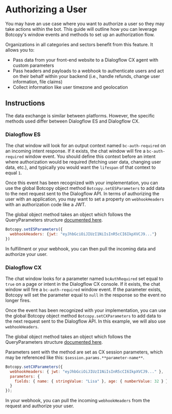 # Authorizing a User
You may have an use case where you want to authorize a user so they may take actions within the bot. This guide will outline how you can leverage Botcopy's window events and methods to set up an authorization flow.

Organizations in all categories and sectors benefit from this feature. It allows you to:
- Pass data from your front-end website to a Dialogflow CX agent with custom parameters
- Pass headers and payloads to a webhook to authenticate users and act on their behalf within your backend (i.e., handle refunds, change user information, file claims)
- Collect information like user timezone and geolocation

## Instructions
The data exchange is similar between platforms. However, the specific methods used differ between Dialogflow ES and Dialogflow CX.

### Dialogflow ES
The chat window will look for an output context named `bc-auth-required` on an incoming intent response. If it exists, the chat window will fire a `bc-auth-required` window event. You should define this context before an intent where authorization would be required (fetching user data, changing user data, etc.), and typically you would want the `lifespan` of that context to equal `1`.

Once this event has been recognized with your implementation, you can use the global Botcopy object method `Botcopy.setESParameters` to add data to the next request sent to the Dialogflow API. In terms of authorizing the user with an application, you may want to set a property on `webhookHeaders` with an authorization code like a JWT.

The global object method takes an object which follows the QueryParameters structure [documented here](https://cloud.google.com/dialogflow/es/docs/reference/rest/v2/QueryParameters).

```js
Botcopy.setESParameters({
  webhookHeaders: {jwt: "eyJhbGciOiJIUzI1NiIsInR5cCI6IkpXVCJ9..."}
})
```

In fulfillment or your webhook, you can then pull the incoming data and authorize your user.

### Dialogflow CX
The chat window looks for a parameter named `bcAuthRequired` set equal to `true` on a page or intent in the Dialogflow CX console. If it exists, the chat window will fire a `bc-auth-required` window event. If the parameter exists, Botcopy will set the parameter equal to `null` in the response so the event no longer fires.

Once the event has been recognized with your implementation, you can use the global Botcopy object method `Botcopy.setCXParameters` to add data to the next request sent to the Dialogflow API. In this example, we will also use `webhookHeaders`.

The global object method takes an object which follows the QueryParameters structure [documented here](https://googleapis.dev/nodejs/dialogflow-cx/latest/google.cloud.dialogflow.cx.v3beta1.IQueryParameters.html).

Parameters sent with the method are set as CX session parameters, which may be referenced like this: `$session.params.**parameter-name**`. 

```js
Botcopy.setCXParameters({
  webhookHeaders: { jwt: "eyJhbGciOiJIUzI1NiIsInR5cCI6IkpXVCJ9..." },
  parameters: {
    fields: { name: { stringValue: "Lisa" }, age: { numberValue: 32 } }
  }
});
```

In your webhook, you can pull the incoming `webhookHeaders` from the request and authorize your user.